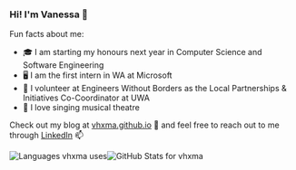 ### Hi! I'm Vanessa 💃

Fun facts about me:
- 🎓 I am starting my honours next year in Computer Science and Software Engineering
- 🖥️ I am the first intern in WA at Microsoft
- 🌱 I volunteer at Engineers Without Borders as the Local Partnerships & Initiatives Co-Coordinator at UWA
- 🎤 I love singing musical theatre

Check out my blog at [vhxma.github.io](http://vhxma.github.io) 🚀 and feel free to reach out to me through [LinkedIn](https://www.linkedin.com/in/vanessamahx/) 📫

<!--
**vhxma/vhxma** is a ✨ _special_ ✨ repository because its `README.md` (this file) appears on your GitHub profile.

Here are some ideas to get you started:

- 🔭 I’m currently working on ...
- 🌱 I’m currently learning ...
- 👯 I’m looking to collaborate on ...
- 🤔 I’m looking for help with ...
- 💬 Ask me about ...
- 📫 How to reach me: ...
- 😄 Pronouns: ...
- ⚡ Fun fact: ...
-->

<p><img align="center" src="https://github-readme-stats.vercel.app/api/top-langs/?username=vhxma&show_icons=true&theme=radical&layout=compact&hide=html" alt="Languages vhxma uses" /><img align="center" src="https://github-readme-stats.vercel.app/api?username=vhxma&show_icons=true&theme=radical&layout=compact" alt="GitHub Stats for vhxma" /></p>
